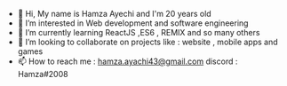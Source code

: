 - 👋 Hi, My name is Hamza Ayechi and I'm 20 years old 
- 👀 I’m interested in Web development and software engineering
- 🌱 I’m currently learning ReactJS ,ES6 , REMIX and so many others
- 💞️ I’m looking to collaborate on projects like : website , mobile apps and games
- 📫 How to reach me : 
hamza.ayachi43@gmail.com
discord : Hamza#2008

<!---
YasuosimP/YasuosimP is a ✨ special ✨ repository because its `README.md` (this file) appears on your GitHub profile.
You can click the Preview link to take a look at your changes.
--->
